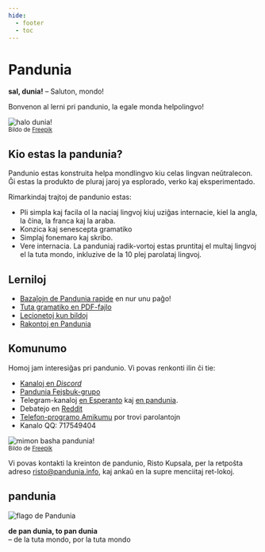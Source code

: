 ```yaml
---
hide:
  - footer
  - toc
---
```


# Pandunia

**sal, dunia!**
– Saluton, mondo!

Bonvenon al lerni pri pandunio, la egale monda helpolingvo!

![](http://www.pandunia.info/grafe/halo_dunia.png "halo dunia!")  
<small>Bildo de [Freepik](http://www.freepik.com)</small>

## Kio estas la pandunia?

Pandunio estas konstruita helpa mondlingvo kiu celas lingvan neŭtralecon. Ĝi
estas la produkto de pluraj jaroj ya esplorado, verko kaj eksperimentado.

Rimarkindaj trajtoj de pandunio estas:

- Pli simpla kaj facila ol la naciaj lingvoj kiuj uziĝas internacie, kiel la
  angla, la ĉina, la franca kaj la araba.
- Konzica kaj senescepta gramatiko
- Simplaj fonemaro kaj skribo.
- Vere internacia. La panduniaj radik-vortoj estas pruntitaj el multaj lingvoj
  el la tuta mondo, inkluzive de la 10 plej parolataj lingvoj.

## Lerniloj

- [Bazaĵojn de Pandunia rapide](003_baze.md) en nur unu paĝo!
- [Tuta gramatiko en PDF-fajlo](pan.pdf)
- [Lecionetoj kun bildoj](http://www.pandunia.info/pandunia/mini_xula.html)
- [Rakontoj en Pandunia](https://www.pandunia.info/kitabe)

## Komunumo

Homoj jam interesiĝas pri pandunio. Vi povas renkonti ilin ĉi tie:

- [Kanaloj en *Discord*](https://discord.gg/jf5GHcHXKk)
- [Pandunia Fejsbuk-grupo](http://www.facebook.com/groups/pandunia)
- Telegram-kanaloj [en Esperanto](https://pandunia.telegramo.org/) kaj
  [en pandunia](https://t.me/joinchat/AAAAAENlKqzlMtGkrmf5rg).
- Debatejo en [Reddit](https://www.reddit.com/r/pandunia/)
- [Telefon-programo Amikumu](https://amikumu.com/) por trovi parolantojn
- Kanalo QQ: 717549404

![](http://www.pandunia.info/grafe/mome_loga_pandunia.png "mimon basha pandunia!")  
<small>Bildo de [Freepik](http://www.freepik.com)</small>

Vi povas kontakti la kreinton de pandunio, Risto Kupsala, per la retpoŝta
adreso [risto@pandunia.info](mailto:risto@pandunia.info), kaj ankaŭ en la supre
menciitaj ret-lokoj.

## pandunia

![](http://www.pandunia.info/grafe/bandera.png "flago de Pandunia")

**de pan dunia, to pan dunia**  
– de la tuta mondo, por la tuta mondo
